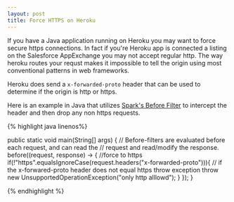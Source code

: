 ```yaml
---
layout: post
title: Force HTTPS on Heroku
---
```


If you have a Java application running on Heroku you may want to force secure https connections. In fact if you're Heroku app is connected a listing on the Salesforce AppExchange you may not accept regular http. The way heroku routes your requst makes it impossible to tell the origin using most conventional patterns in web frameworks.

Heroku does send a `x-forwarded-proto` header that can be used to determine if the origin is http or https.

Here is an example in Java that utilizes [Spark's Before Filter](http://sparkjava.com/documentation.html#filters) to intercept the header and then drop any non https requests.


{% highlight java linenos%}

  public static void main(String[] args)
{
    // Before-filters are evaluated before each request, and can read the 
    // request and read/modify the response.
    before((request, response) -> {
        //force to https                          
        if(!"https".equalsIgnoreCase(request.headers("x-forwarded-proto"))){
            // if the x-forwared-proto header does not equal https throw exception
            throw new UnsupportedOperationException("only http alllowd");
        }
    });
}

{% endhighlight %}
